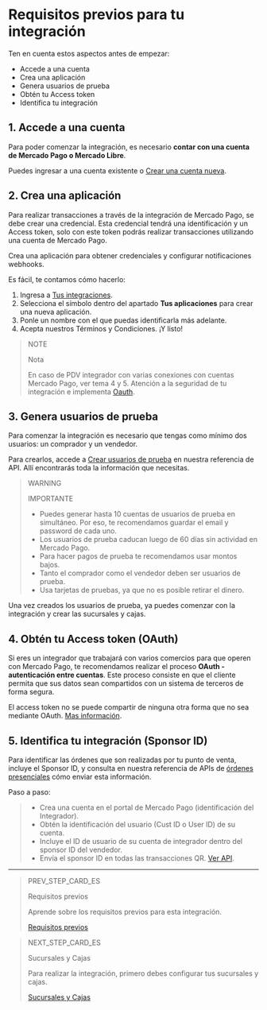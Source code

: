 # Requisitos previos para tu integración

Ten en cuenta estos aspectos antes de empezar:

* Accede a una cuenta
* Crea una aplicación
* Genera usuarios de prueba
* Obtén tu Access token
* Identifica tu integración


## 1. Accede a una cuenta

Para poder comenzar la integración, es necesario **contar con una cuenta de Mercado Pago o Mercado Libre**.

Puedes ingresar a una cuenta existente o [Crear una cuenta nueva](https://www.mercadopago[FAKER][URL][DOMAIN]/hub/registration/landing).

## 2. Crea una aplicación

Para realizar transacciones a través de la integración de Mercado Pago, se debe crear una credencial. Esta credencial tendrá una identificación y un Access token, solo con este token podrás realizar transacciones utilizando una cuenta de Mercado Pago.

Crea una aplicación para obtener credenciales y configurar notificaciones webhooks.

Es fácil, te contamos cómo hacerlo:

1. Ingresa a [Tus integraciones](https://www.mercadopago[FAKER][URL][DOMAIN]/developers/panel/applications).
2. Selecciona el símbolo dentro del apartado **Tus aplicaciones** para crear una nueva aplicación.
3. Ponle un nombre con el que puedas identificarla más adelante.
4. Acepta nuestros Términos y Condiciones. ¡Y listo!


> NOTE
>
> Nota
>
> En caso de PDV integrador con varias conexiones con cuentas Mercado Pago, ver tema 4 y 5. Atención a la seguridad de tu integración e implementa [Oauth](https://www.mercadopago[FAKER][URL][DOMAIN]/developers/es/docs/qr-code/additional-content/security/oauth/introduction).


## 3. Genera usuarios de prueba

Para comenzar la integración es necesario que tengas como mínimo dos usuarios: un comprador y un vendedor.

Para crearlos, accede a [Crear usuarios de prueba](https://www.mercadopago[FAKER][URL][DOMAIN]/developers/es/reference/test_user/_users_test_user/post) en nuestra referencia de API. Allí encontrarás toda la información que necesitas.

> WARNING
>
> IMPORTANTE
>
> * Puedes generar hasta 10 cuentas de usuarios de prueba en simultáneo. Por eso, te recomendamos guardar el email y password de cada uno.
> * Los usuarios de prueba caducan luego de 60 días sin actividad en Mercado Pago.
> * Para hacer pagos de prueba te recomendamos usar montos bajos.
> * Tanto el comprador como el vendedor deben ser usuarios de prueba.
> * Usa tarjetas de pruebas, ya que no es posible retirar el dinero.

Una vez creados los usuarios de prueba, ya puedes comenzar con la integración y crear las sucursales y cajas.

## 4. Obtén tu Access token (OAuth)

Si eres un integrador que trabajará con varios comercios para que operen con Mercado Pago, te recomendamos realizar el proceso **OAuth - autenticación entre cuentas**. Este proceso consiste en que el cliente permita que sus datos sean compartidos con un sistema de terceros de forma segura.

El access token no se puede compartir de ninguna otra forma que no sea mediante OAuth. [Mas información](https://www.mercadopago[FAKER][URL][DOMAIN]/developers/es/docs/credentials).



## 5. Identifica tu integración (Sponsor ID)

Para identificar las órdenes que son realizadas por tu punto de venta, incluye el Sponsor ID, y consulta en nuestra referencia de APIs de [órdenes presenciales](https://www.mercadopago[FAKER][URL][DOMAIN]/developers/es/reference/instore_orders_v2/_instore_qr_seller_collectors_user_id_pos_external_pos_id_orders/get) cómo enviar esta información.

Paso a paso:

> * Crea una cuenta en el portal de Mercado Pago (identificación del Integrador).
> * Obtén la identificación del usuario (Cust ID o User ID) de su cuenta.
> * Incluye el ID de usuario de su cuenta de integrador dentro del sponsor ID del vendedor.
> * Envía el sponsor ID en todas las transacciones QR. [Ver API](https://www.mercadopago[FAKER][URL][DOMAIN]/developers/es/reference/instore_orders/_mpmobile_instore_qr_user_id_external_id/post).

---

> PREV_STEP_CARD_ES
>
> Requisitos previos
>
> Aprende sobre los requisitos previos para esta integración.
>
> [Requisitos previos](https://www.mercadopago[FAKER][URL][DOMAIN]/developers/es/docs/qr-code/pre-requisites)


> NEXT_STEP_CARD_ES
>
> Sucursales y Cajas
>
> Para realizar la integración, primero debes configurar tus sucursales y cajas.
>
> [Sucursales y Cajas](https://www.mercadopago[FAKER][URL][DOMAIN]/developers/es/docs/qr-code/stores-and-pos)